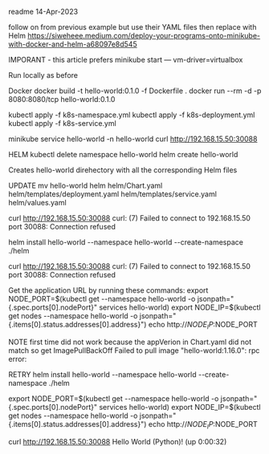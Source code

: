 readme
14-Apr-2023

follow on from previous example but use their YAML files then replace with Helm
https://siweheee.medium.com/deploy-your-programs-onto-minikube-with-docker-and-helm-a68097e8d545    

IMPORANT - this article prefers
minikube start — vm-driver=virtualbox


Run locally as before

Docker
docker build -t hello-world:0.1.0 -f Dockerfile .
docker run --rm -d -p 8080:8080/tcp hello-world:0.1.0


kubectl apply -f k8s-namespace.yml
kubectl apply -f k8s-deployment.yml
kubectl apply -f k8s-service.yml

minikube service hello-world -n hello-world
curl http://192.168.15.50:30088


HELM
kubectl delete namespace hello-world
helm create hello-world

Creates hello-world direhectory with all the corresponding Helm files

UPDATE
mv hello-world helm
helm/Chart.yaml
helm/templates/deployment.yaml
helm/templates/service.yaml
helm/values.yaml

curl http://192.168.15.50:30088
curl: (7) Failed to connect to 192.168.15.50 port 30088: Connection refused

helm install hello-world --namespace hello-world --create-namespace ./helm

curl http://192.168.15.50:30088
curl: (7) Failed to connect to 192.168.15.50 port 30088: Connection refused

Get the application URL by running these commands:
export NODE_PORT=$(kubectl get --namespace hello-world -o jsonpath="{.spec.ports[0].nodePort}" services hello-world)
export NODE_IP=$(kubectl get nodes --namespace hello-world -o jsonpath="{.items[0].status.addresses[0].address}")
echo http://$NODE_IP:$NODE_PORT


NOTE
first time did not work because the appVerion in Chart.yaml did not match
so get ImagePullBackOff
Failed to pull image "hello-world:1.16.0": rpc error:

RETRY
helm install hello-world --namespace hello-world --create-namespace ./helm

export NODE_PORT=$(kubectl get --namespace hello-world -o jsonpath="{.spec.ports[0].nodePort}" services hello-world)
export NODE_IP=$(kubectl get nodes --namespace hello-world -o jsonpath="{.items[0].status.addresses[0].address}")
echo http://$NODE_IP:$NODE_PORT

curl http://192.168.15.50:30088
Hello World (Python)! (up 0:00:32)